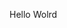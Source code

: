 Hello Wolrd









































































































































































































































































































































































































































































































































































































































































































































































































































































































































































































































































































































































































































































































































































































































































































































































































































































































































































































































































































































































































































































































































































































































































































